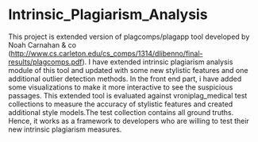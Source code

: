 # Intrinsic_Plagiarism_Analysis
This project is extended version of plagcomps/plagapp tool developed by Noah Carnahan & co (http://www.cs.carleton.edu/cs_comps/1314/dlibenno/final-results/plagcomps.pdf).
I have extended intrinsic plagiarism analysis module of this tool and updated with some new stylistic features and one additional outlier detection methods.
In the front end part, i have added some visualizations to make it more interactive to see the suspicious passages.
This extended tool is evaluated against vroniplag_medical test collections to measure the accuracy of stylistic features and created additional style models.The test collection contains all ground truths. Hence, it works as a framework to developers who are willing to test their new intrinsic plagiarism measures.
